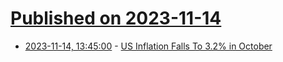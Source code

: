 # [Published on 2023-11-14](index.md)

* [2023-11-14, 13:45:00](https://news.slashdot.org/story/23/11/14/1344233/us-inflation-falls-to-32-in-october?utm_source=rss1.0mainlinkanon&utm_medium=feed) - [US Inflation Falls To 3.2% in October](https://news.slashdot.org/story/23/11/14/1344233/us-inflation-falls-to-32-in-october?utm_source=rss1.0mainlinkanon&utm_medium=feed)
